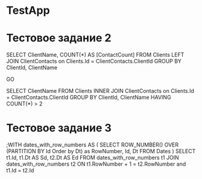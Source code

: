 # TestApp

# Тестовое задание 2

SELECT ClientName, COUNT(*) AS [ContactCount] FROM Clients
LEFT JOIN ClientContacts on Clients.Id = ClientContacts.ClientId
GROUP BY ClientId, ClientName

GO

SELECT ClientName FROM Clients
INNER JOIN ClientContacts on Clients.Id = ClientContacts.ClientId
GROUP BY ClientId, ClientName
HAVING COUNT(*) > 2

# Тестовое задание 3

;WITH dates_with_row_numbers AS (
	SELECT
		ROW_NUMBER() OVER (PARTITION BY Id Order by Dt) as RowNumber,
		Id, 
		Dt
	FROM Dates
)
SELECT t1.Id, t1.Dt AS Sd, t2.Dt AS Ed
FROM dates_with_row_numbers t1
JOIN dates_with_row_numbers t2 ON t1.RowNumber + 1 = t2.RowNumber and t1.Id = t2.Id